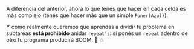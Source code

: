 A diferencia del anterior, ahora lo que tenés que hacer en cada celda es más complejo (tenés que hacer más que un simple `Poner(Azul)`).

Y como realmente queremos que aprendas a dividir tu problema en subtareas **está prohibido** anidar `repeat's`: si ponés un `repeat` adentro de otro tu programa producirá BOOM. :cop: :boom: